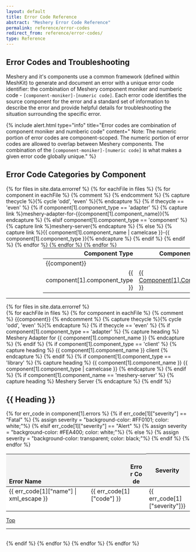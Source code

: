 ```yaml
---
layout: default
title: Error Code Reference
abstract: "Meshery Error Code Reference"
permalink: reference/error-codes
redirect_from: reference/error-codes/
type: Reference
---
```

<style>

.title {
  text-transform: capitalize;
}

.tbl-head-row{
  background-color:#F2F2F2;
}

.tbl-head-row .error-name-code{
  width:23rem;
  display:flex;
  justify-content:space-between;
  align-items:flex-end;
  height:5rem;
}

.tbl .tbl-body .tbl-body-row{
  background-color:#FFFFFF;
}


.tbl .tbl-body .tbl-body-row.hover-effect:hover{
  background-color:#ccfff9;
  cursor:pointer;
}

.tbl-body-row .error-name-code{
  display:flex;
  justify-content:space-between;
}

.tbl .tbl-body .tbl-hidden-row{
  visibility:hidden; 
  display:none;
  background-color:#FAFAFA;
  width:100%
}


</style>

<script type="text/javascript">
    function toggle_visibility(id) {
       var e = document.getElementById(id);
       if(e.style.visibility == 'visible') {
          e.style.display = 'none';
          e.style.visibility = 'hidden';
      }
       else {
         
          e.style.display = 'table-row';
          e.style.visibility = 'visible';
          }
    }
</script>

## Error Codes and Troubleshooting

Meshery and it's components use a common framework (defined within MeshKit) to generate and document an error with a unique error code identifier: the combination of Meshery component moniker and numberic code - `[component-moniker]-[numeric code]`. Each error code identifies the source component for the error and a standard set of information to describe the error and provide helpful details for troubleshooting the situation surrounding the specific error.

{% include alert.html type="info" title="Error codes are combination of component moniker and numberic code" content="
Note: The numeric portion of error codes are component-scoped. The numeric portion of error codes are allowed to overlap between Meshery components. The combination of the `[component-moniker]-[numeric code]` is what makes a given error code globally unique." %}

## Error Code Categories by Component

<table style="margin:auto;padding-right:25%; padding-left:20%;">
<thead>
  <tr>
    <th align="right">Component Type</th>
    <th>Component Name</th>
  </tr>
</thead>
<tbody>
  {% for files in site.data.errorref %}
    {% for eachFile in files %}
      {% for component in eachFile  %}
          {% comment %} <tr><td colspan="2">{{component}}</td></tr> {% endcomment %}
           {% capture thecycle %}{% cycle 'odd', 'even' %}{% endcapture %}
            {% if thecycle == 'even' %} 
            {% if component[1].component_type == 'adapter' %}
              {% capture link %}meshery-adapter-for-{{component[1].component_name}}{% endcapture %}
            {% elsif component[1].component_type == 'component' %}
               {% capture link %}meshery-server{% endcapture %}
            {% else %}
              {% capture link %}{{ component[1].component_name  | camelcase }}-{{ component[1].component_type }}{% endcapture %}      
            {% endif %}
            <tr>
              <td align="right">{{ component[1].component_type }}</td>
              <td class="title"><a href="#{{ link}}">{{ component[1].component_name }}</a></td>
            </tr>
        {% endif %}
      {% endfor %}
    {% endfor %}
  {% endfor %}
</tbody>
</table>

<hr />

  {% for files in site.data.errorref %}    
    {% for eachFile in files %}
      {% for component in eachFile  %}
          {% comment %} <tr><td colspan="2">{{component}}</td></tr> {% endcomment %}
           {% capture thecycle %}{% cycle 'odd', 'even' %}{% endcapture %}
            {% if thecycle == 'even' %}
            {% if component[1].component_type == 'adapter' %}
              {% capture heading %}
               Meshery Adapter for {{ component[1].component_name }}
              {% endcapture %}
            {% endif %}
            {% if component[1].component_type == 'client' %}
              {% capture heading %}
               {{ component[1].component_name }} client
              {% endcapture %}
            {% endif %}
            {% if component[1].component_type == 'library' %}
              {% capture heading %}
                {{ component[1].component_name }} {{ component[1].component_type | camelcase }}
              {% endcapture %}
            {% endif %}
            {% if component[1].component_name == 'meshery-server' %}
              {% capture heading %}
                Meshery Server
              {% endcapture %}
            {% endif %}

<h2 class = "title"> {{ heading }} </h2>
  <table class="tbl">
  <thead>
    <tr class="tbl-head-row">
      <th class="error-name-code"><span style="">Error Name</span> <span style="width:2.4rem;word-break:break-all;">Error Code</span></th>
      <th style="width:15%">Severity</th>
      <th style="width:85%">Short Description</th>
    </tr>
  </thead>
  <tbody class="tbl-body">
    {% for err_code in component[1].errors %}
        {% if err_code[1]["severity"] == "Fatal" %}
          {% assign severity = "background-color: #FF0101; color: white;"%} 
        {% elsif err_code[1]["severity"] == "Alert" %}
          {% assign severity = "background-color: #FEA400; color: white;"%}
        {% else %}
          {% assign severity = "background-color: transparent; color: black;"%}
        {% endif %}   
        <tr class="tbl-body-row hover-effect" onclick="toggle_visibility('{{component[1].component_name}}-{{err_code[1]["name"]}}-more-info');">
          <td class="error-name-code">
            <span><a id="{{component[1].component_name}}-{{err_code[1]["name"]}}">
            {{ err_code[1]["name"] | xml_escape }}
            </a></span> <span>{{ err_code[1]["code"] }}</span> 
          </td>
          <td style="{{severity}}">{{ err_code[1]["severity"]}}</td>
          <td>{{ err_code[1]["short_description"] | xml_escape}}</td>
        </tr>
        <tr id="{{component[1].component_name}}-{{err_code[1]["name"]}}-more-info" class="tbl-hidden-row">
          <td style="word-break:break-all;">
              <div><i><b>Probable Cause:</b></i></div>{{ err_code[1]["probable_cause"] | xml_escape }}
          </td>
          <td>
            <div><i><b>Suggested Remediation:</b></i></div>{{ err_code[1]["suggested_remediation"] }}
          </td>
          <td>
          <div><i><b>Long Description:</b></i></div>
          {{ err_code[1]["long_description"] | xml_escape }}</td>
        </tr>
    {% endfor %}
  </tbody>
  </table>
  <a href="#error-code-reference">Top</a>
  <hr>
  <br>
{% endif %}
{% endfor %}
{% endfor %}
{% endfor %}

    
